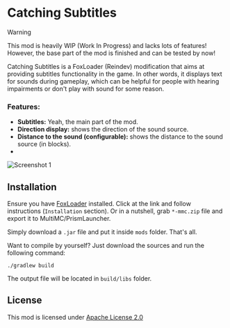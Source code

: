# Catching Subtitles

> [!WARNING]  
> This mod is heavily WIP (Work In Progress) and lacks lots of features! However, the base part of the mod is finished and can be tested by now!

Catching Subtitles is a FoxLoader (Reindev) modification that aims at providing subtitles functionality in the game.
In other words, it displays text for sounds during gameplay, which can be helpful for people with hearing impairments or don't play with sound for some reason.

### Features:
- **Subtitles:** Yeah, the main part of the mod.
- **Direction display:** shows the direction of the sound source.
- **Distance to the sound (configurable):** shows the distance to the sound source (in blocks).
- 

![Screenshot 1](https://github.com/tracystacktrace/CatchingSubtitles/raw/main/docs/screenshot.png)

## Installation

Ensure you have [FoxLoader](https://github.com/Fox2Code/FoxLoader) installed. Click at the link and follow instructions (`Installation` section). Or in a nutshell, grab `*-mmc.zip` file and export it to MultiMC/PrismLauncher.

Simply download a `.jar` file and put it inside `mods` folder. That's all.

Want to compile by yourself? Just download the sources and run the following command:
```shell
./gradlew build
```

The output file will be located in `build/libs` folder.

## License

This mod is licensed under [Apache License 2.0](https://github.com/tracystacktrace/CatchingSubtitles/blob/main/LICENSE)